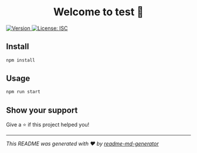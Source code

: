 <h1 align="center">Welcome to test 👋</h1>
<p>
  <a href="https://www.npmjs.com/package/test" target="_blank">
    <img alt="Version" src="https://img.shields.io/npm/v/test.svg">
  </a>
  <a href="#" target="_blank">
    <img alt="License: ISC" src="https://img.shields.io/badge/License-ISC-yellow.svg" />
  </a>
</p>

## Install

```sh
npm install
```

## Usage

```sh
npm run start
```

## Show your support

Give a ⭐️ if this project helped you!

***
_This README was generated with ❤️ by [readme-md-generator](https://github.com/kefranabg/readme-md-generator)_